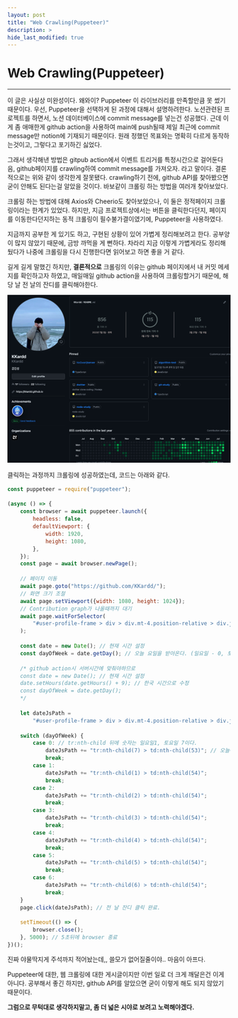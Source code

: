 ```yaml
---
layout: post
title: "Web Crawling(Puppeteer)"
description: >
hide_last_modified: true
---
```


# Web Crawling(Puppeteer)

---

이 글은 사실상 미완성이다. 왜와이? Puppeteer 이 라이브러리를 만족할만큼 못 썼기 때문이다. 우선, Puppeteer을 선택하게 된 과정에 대해서 설명하려한다. 노션관련된 프로젝트를 하면서, 노션 데이터베이스에 commit message를 넣는건 성공했다. 근데 이게 좀 애매한게 github action을 사용하여 main에 push될때 제일 최근에 commit message만 notion에 기재되기 때문이다. 원래 정했던 목표와는 명확히 다르게 동작하는것이고, 그렇다고 포기하긴 싫었다.

그래서 생각해낸 방법은 gitpub action에서 이벤트 트리거를 특정시간으로 걸어둔다음, github페이지를 crawling하여 commit message를 가져오자. 라고 말이다. 결론적으로는 위와 같이 생각한게 잘못됐다. crawling하기 전에, github API를 찾아봤으면 굳이 안해도 된다는걸 알았을 것이다. 바보같이 크롤링 하는 방법을 여러개 찾아보았다.

크롤링 하는 방법에 대해 Axios와 Cheerio도 찾아보았으나, 이 둘은 정적페이지 크롤링이라는 한계가 있었다. 하지만, 지금 프로젝트상에서는 버튼을 클릭한다던지, 페이지를 이동한다던지하는 동적 크롤링이 필수불가결이였기에, Puppeteer을 사용하였다.

지금까지 공부한 게 있기도 하고, 구현된 상황이 있어 가볍게 정리해보려고 한다. 공부양이 많지 않았기 때문에, 금방 까먹을 게 뻔하다. 차라리 지금 이렇게 가볍게라도 정리해뒀다가 나중에 크롤링을 다시 진행한다면 읽어보고 하면 좋을 거 같다.

길게 길게 말했긴 하지만, **결론적으로** 크롤링의 이유는 github 페이지에서 내 커밋 메세지를 확인하고자 하였고, 매일매일 github action을 사용하여 크롤링할거기 때문에, 해당 날 전 날의 잔디를 클릭해야한다. 

![dwitter5](../../assets/img/Study/puppeter.png)

클릭하는 과정까지 크롤링에 성공하였는데, 코드는 아래와 같다.

```javascript
const puppeteer = require("puppeteer");

(async () => {
    const browser = await puppeteer.launch({
        headless: false,
        defaultViewport: {
            width: 1920,
            height: 1080,
        },
    });
    const page = await browser.newPage();

    // 페이지 이동
    await page.goto("https://github.com/KKardd/");
    // 화면 크기 조절
    await page.setViewport({width: 1080, height: 1024});
    // Contribution graph가 나올때까지 대기
    await page.waitForSelector(
        "#user-profile-frame > div > div.mt-4.position-relative > div.js-yearly-contributions > div > div > div > div:nth-child(1) > table"
    );

    const date = new Date(); // 현재 시간 설정
    const dayOfWeek = date.getDay(); // 오늘 요일을 받아온다. (일요일 - 0, 토요일 - 6)

    /* github action시 서버시간에 맞춰야하므로
    const date = new Date(); // 현재 시간 설정
    date.setHours(date.getHours() + 9); // 한국 시간으로 수정
    const dayOfWeek = date.getDay(); 
    */

    let dateJsPath =
        "#user-profile-frame > div > div.mt-4.position-relative > div.js-yearly-contributions > div > div > div > div:nth-child(1) > table > tbody > "; // 잔디의 미완성 위치 

    switch (dayOfWeek) {
        case 0: // tr:nth-child 뒤에 숫자는 일요일1, 토요일 7이다.
            dateJsPath += "tr:nth-child(7) > td:nth-child(53)"; // 오늘이 일요일이라면, 어제 === 전 주 토요일이므로 53번째의 child옵션을 받아온다.
            break;
        case 1:
            dateJsPath += "tr:nth-child(1) > td:nth-child(54)";
            break;
        case 2:
            dateJsPath += "tr:nth-child(2) > td:nth-child(54)";
            break;
        case 3:
            dateJsPath += "tr:nth-child(3) > td:nth-child(54)";
            break;
        case 4:
            dateJsPath += "tr:nth-child(4) > td:nth-child(54)";
            break;
        case 5:
            dateJsPath += "tr:nth-child(5) > td:nth-child(54)";
            break;
        case 6:
            dateJsPath += "tr:nth-child(6) > td:nth-child(54)";
            break;
    }
    page.click(dateJsPath); // 전 날 잔디 클릭 완료.

    setTimeout(() => {
        browser.close();
    }, 5000); // 5초뒤에 browser 종료
})();

```

진짜 야물딱지게 주석까지 적어놨는데,, 쓸모가 없어질줄이야.. 마음이 아프다. 

Puppeteer에 대한, 웹 크롤링에 대한 게시글이지만 이번 일로 더 크게 깨달은건 이게 아니다. 공부해서 좋긴 하지만, github API를 알았으면 굳이 이렇게 해도 되지 않았기 때문이다.

**그럼으로 무턱대로 생각하지말고, 좀 더 넓은 시야로 보려고 노력해야겠다.**
